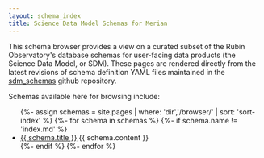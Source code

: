```yaml
---
layout: schema_index
title: Science Data Model Schemas for Merian
---
```

This schema browser provides a view on a curated subset of the Rubin Observatory's database schemas for
user-facing data products (the Science Data Model, or SDM).  These pages are rendered directly from the latest
revisions of schema definition YAML files maintained in the [sdm_schemas](https://github.com/lsst/sdm_schemas)
github repository.

Schemas available here for browsing include:

<ul>
    {%- assign schemas = site.pages | where: 'dir','/browser/' | sort: 'sort-index' %}
    {%- for schema in schemas %}
    {%- if schema.name != 'index.md' %}
    <li><a href="{{ schema.url | relative_url }}">{{ schema.title }}</a> {{ schema.content }}</li>
    {%- endif %}
    {%- endfor %}
</ul>
